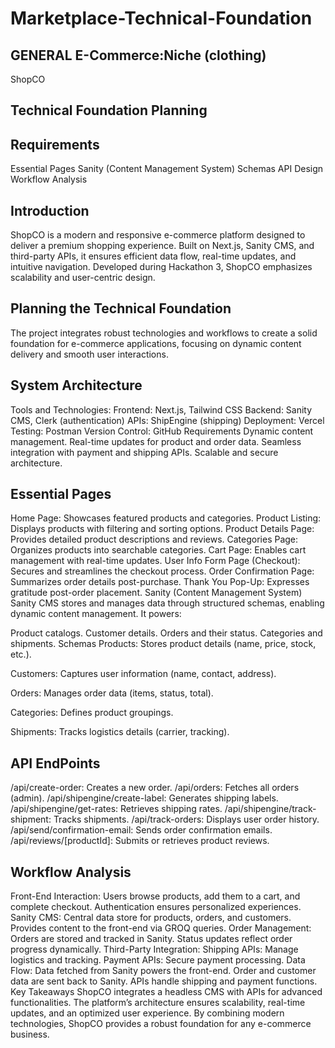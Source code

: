 # Marketplace-Technical-Foundation

## GENERAL E-Commerce:Niche (clothing)

ShopCO

## Technical Foundation Planning

## Requirements

Essential Pages
Sanity (Content Management System)
Schemas
API Design
Workflow Analysis

## Introduction

ShopCO is a modern and responsive e-commerce platform designed to deliver a premium shopping experience. Built on Next.js, Sanity CMS, and third-party APIs, it ensures efficient data flow, real-time updates, and intuitive navigation. Developed during Hackathon 3, ShopCO emphasizes scalability and user-centric design.

## Planning the Technical Foundation

The project integrates robust technologies and workflows to create a solid foundation for e-commerce applications, focusing on dynamic content delivery and smooth user interactions.

## System Architecture

Tools and Technologies:
Frontend: Next.js, Tailwind CSS
Backend: Sanity CMS, Clerk (authentication)
APIs: ShipEngine (shipping)
Deployment: Vercel
Testing: Postman
Version Control: GitHub
Requirements
Dynamic content management.
Real-time updates for product and order data.
Seamless integration with payment and shipping APIs.
Scalable and secure architecture.

## Essential Pages

Home Page: Showcases featured products and categories.
Product Listing: Displays products with filtering and sorting options.
Product Details Page: Provides detailed product descriptions and reviews.
Categories Page: Organizes products into searchable categories.
Cart Page: Enables cart management with real-time updates.
User Info Form Page (Checkout): Secures and streamlines the checkout process.
Order Confirmation Page: Summarizes order details post-purchase.
Thank You Pop-Up: Expresses gratitude post-order placement.
Sanity (Content Management System)
Sanity CMS stores and manages data through structured schemas, enabling dynamic content management. It powers:

Product catalogs.
Customer details.
Orders and their status.
Categories and shipments.
Schemas
Products:
Stores product details (name, price, stock, etc.).

Customers:
Captures user information (name, contact, address).

Orders:
Manages order data (items, status, total).

Categories:
Defines product groupings.

Shipments:
Tracks logistics details (carrier, tracking).

## API EndPoints

/api/create-order: Creates a new order.
/api/orders: Fetches all orders (admin).
/api/shipengine/create-label: Generates shipping labels.
/api/shipengine/get-rates: Retrieves shipping rates.
/api/shipengine/track-shipment: Tracks shipments.
/api/track-orders: Displays user order history.
/api/send/confirmation-email: Sends order confirmation emails.
/api/reviews/[productId]: Submits or retrieves product reviews.

## Workflow Analysis

Front-End Interaction:
Users browse products, add them to a cart, and complete checkout.
Authentication ensures personalized experiences.
Sanity CMS:
Central data store for products, orders, and customers.
Provides content to the front-end via GROQ queries.
Order Management:
Orders are stored and tracked in Sanity.
Status updates reflect order progress dynamically.
Third-Party Integration:
Shipping APIs: Manage logistics and tracking.
Payment APIs: Secure payment processing.
Data Flow:
Data fetched from Sanity powers the front-end.
Order and customer data are sent back to Sanity.
APIs handle shipping and payment functions.
Key Takeaways
ShopCO integrates a headless CMS with APIs for advanced functionalities.
The platform’s architecture ensures scalability, real-time updates, and an optimized user experience.
By combining modern technologies, ShopCO provides a robust foundation for any e-commerce business.
